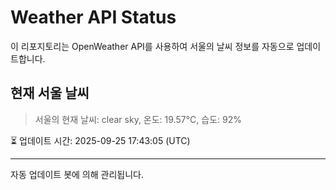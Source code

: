 
# Weather API Status

이 리포지토리는 OpenWeather API를 사용하여 서울의 날씨 정보를 자동으로 업데이트합니다.

## 현재 서울 날씨
> 서울의 현재 날씨: clear sky, 온도: 19.57°C, 습도: 92%

⏳ 업데이트 시간: 2025-09-25 17:43:05 (UTC)

---
자동 업데이트 봇에 의해 관리됩니다.
